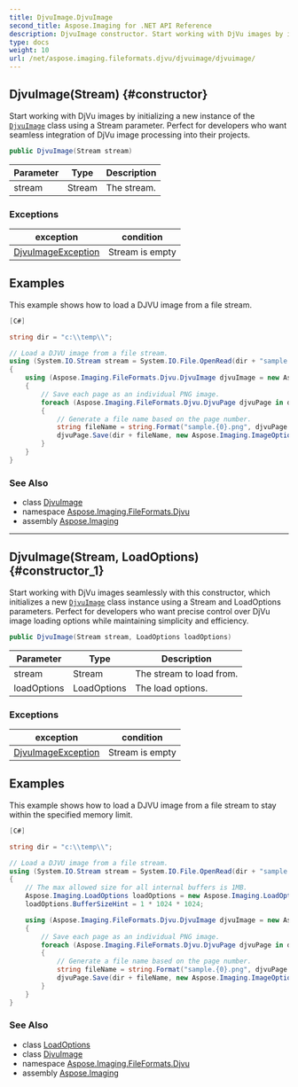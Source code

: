 ```yaml
---
title: DjvuImage.DjvuImage
second_title: Aspose.Imaging for .NET API Reference
description: DjvuImage constructor. Start working with DjVu images by initializing a new instance of the DjvuImage class using a Stream parameter. Perfect for developers who want seamless integration of DjVu image processing into their projects
type: docs
weight: 10
url: /net/aspose.imaging.fileformats.djvu/djvuimage/djvuimage/
---
```

## DjvuImage(Stream) {#constructor}

Start working with DjVu images by initializing a new instance of the [`DjvuImage`](../) class using a Stream parameter. Perfect for developers who want seamless integration of DjVu image processing into their projects.

```csharp
public DjvuImage(Stream stream)
```

| Parameter | Type | Description |
| --- | --- | --- |
| stream | Stream | The stream. |

### Exceptions

| exception | condition |
| --- | --- |
| [DjvuImageException](../../../aspose.imaging.coreexceptions.imageformats/djvuimageexception/) | Stream is empty |

## Examples

This example shows how to load a DJVU image from a file stream.

```csharp
[C#]

string dir = "c:\\temp\\";

// Load a DJVU image from a file stream.
using (System.IO.Stream stream = System.IO.File.OpenRead(dir + "sample.djvu"))
{
    using (Aspose.Imaging.FileFormats.Djvu.DjvuImage djvuImage = new Aspose.Imaging.FileFormats.Djvu.DjvuImage(stream))
    {
        // Save each page as an individual PNG image.
        foreach (Aspose.Imaging.FileFormats.Djvu.DjvuPage djvuPage in djvuImage.Pages)
        {
            // Generate a file name based on the page number.
            string fileName = string.Format("sample.{0}.png", djvuPage.PageNumber);
            djvuPage.Save(dir + fileName, new Aspose.Imaging.ImageOptions.PngOptions());
        }
    }
}
```

### See Also

* class [DjvuImage](../)
* namespace [Aspose.Imaging.FileFormats.Djvu](../../djvuimage/)
* assembly [Aspose.Imaging](../../../)

---

## DjvuImage(Stream, LoadOptions) {#constructor_1}

Start working with DjVu images seamlessly with this constructor, which initializes a new [`DjvuImage`](../) class instance using a Stream and LoadOptions parameters. Perfect for developers who want precise control over DjVu image loading options while maintaining simplicity and efficiency.

```csharp
public DjvuImage(Stream stream, LoadOptions loadOptions)
```

| Parameter | Type | Description |
| --- | --- | --- |
| stream | Stream | The stream to load from. |
| loadOptions | LoadOptions | The load options. |

### Exceptions

| exception | condition |
| --- | --- |
| [DjvuImageException](../../../aspose.imaging.coreexceptions.imageformats/djvuimageexception/) | Stream is empty |

## Examples

This example shows how to load a DJVU image from a file stream to stay within the specified memory limit.

```csharp
[C#]

string dir = "c:\\temp\\";

// Load a DJVU image from a file stream.
using (System.IO.Stream stream = System.IO.File.OpenRead(dir + "sample.djvu"))
{
    // The max allowed size for all internal buffers is 1MB.
    Aspose.Imaging.LoadOptions loadOptions = new Aspose.Imaging.LoadOptions();
    loadOptions.BufferSizeHint = 1 * 1024 * 1024;

    using (Aspose.Imaging.FileFormats.Djvu.DjvuImage djvuImage = new Aspose.Imaging.FileFormats.Djvu.DjvuImage(stream, loadOptions))
    {
        // Save each page as an individual PNG image.
        foreach (Aspose.Imaging.FileFormats.Djvu.DjvuPage djvuPage in djvuImage.Pages)
        {
            // Generate a file name based on the page number.
            string fileName = string.Format("sample.{0}.png", djvuPage.PageNumber);
            djvuPage.Save(dir + fileName, new Aspose.Imaging.ImageOptions.PngOptions());
        }
    }
}
```

### See Also

* class [LoadOptions](../../../aspose.imaging/loadoptions/)
* class [DjvuImage](../)
* namespace [Aspose.Imaging.FileFormats.Djvu](../../djvuimage/)
* assembly [Aspose.Imaging](../../../)


